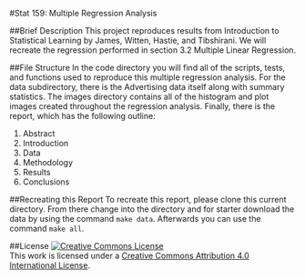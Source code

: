 #Stat 159: Multiple Regression Analysis 

##Brief Description
This project reproduces results from Introduction to Statistical Learning by James, Witten, Hastie, and Tibshirani. We will recreate the regression performed in section 3.2 Multiple Linear Regression. 

##File Structure 
In the code directory you will find all of the scripts, tests, and functions used to reproduce this multiple regression analysis. For the data subdirectory, there is the Advertising data itself along with summary statistics. The images directory contains all of the histogram and plot images created throughout the regression analysis. Finally, there is the report, which has the following outline: 

1. Abstract 
2. Introduction
3. Data 
4. Methodology
5. Results
6. Conclusions 

##Recreating this Report
To recreate this report, please clone this current directory. From there change into the directory and for starter download the data by using the command `make data`. Afterwards you can use the command `make all`. 


##License 
<a rel="license" href="http://creativecommons.org/licenses/by/4.0/"><img alt="Creative Commons License" style="border-width:0" src="https://i.creativecommons.org/l/by/4.0/88x31.png" /></a><br />This work is licensed under a <a rel="license" href="http://creativecommons.org/licenses/by/4.0/">Creative Commons Attribution 4.0 International License</a>.  

